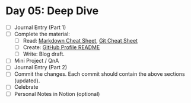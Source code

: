 # Day 05: Deep Dive

- [ ] Journal Entry (Part 1)
- [ ] Complete the material:
  - [ ] Read: [Markdown Cheat Sheet](https://github.com/adam-p/markdown-here/wiki/Markdown-Cheatsheet), [Git Cheat Sheet](https://www.atlassian.com/git/tutorials/atlassian-git-cheatsheet)
  - [ ] Create: [GitHub Profile README](https://www.youtube.com/watch?v=Y1z7_GfEPiE)
  - [ ] Write: Blog draft.
- [ ] Mini Project / QnA
- [ ] Journal Entry (Part 2)
- [ ] Commit the changes. Each commit should contain the above sections (updated).
- [ ] Celebrate
- [ ] Personal Notes in Notion (optional)
<!-- [x] to tick-->
